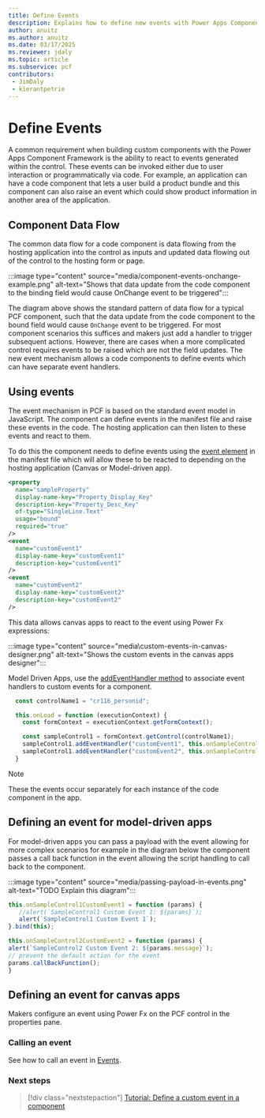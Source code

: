 ```yaml
---
title: Define Events
description: Explains how to define new events with Power Apps Component Framework (PCF) controls.
author: anuitz
ms.author: anuitz
ms.date: 03/17/2025
ms.reviewer: jdaly
ms.topic: article
ms.subservice: pcf
contributors:
 - JimDaly
 - kierantpetrie
---
```

# Define Events

A common requirement when building custom components with the Power Apps Component Framework is the ability to react to events generated within the control. These events can be invoked either due to user interaction or programmatically via code. For example, an application can have a code component that lets a user build a product bundle and this component can also raise an event which could show product information in another area of the application.

## Component Data Flow

The common data flow for a code component is data flowing from the hosting application into the control as inputs and updated data flowing out of the control to the hosting form or page.

:::image type="content" source="media/component-events-onchange-example.png" alt-text="Shows that data update from the code component to the binding field would cause OnChange event to be triggered":::

The diagram above shows the standard pattern of data flow for a typical PCF component, such that the data update from the code component to the bound field would cause `OnChange` event to be triggered. For most component scenarios this suffices and makers just add a handler to trigger subsequent actions. However, there are cases when a more complicated control requires events to be raised which are not the field updates. The new event mechanism allows a code components to define events which can have separate event handlers.

## Using events

The event mechanism in PCF is based on the standard event model in JavaScript. The component can define events in the manifest file and raise these events in the code. The hosting application can then listen to these events and react to them.

To do this the component needs to define events using the [event element](manifest-schema-reference/event.md) in the manifest file which will allow these to be reacted to depending on the hosting application (Canvas or Model-driven app).

```xml
<property
  name="sampleProperty"
  display-name-key="Property_Display_Key"
  description-key="Property_Desc_Key"
  of-type="SingleLine.Text"
  usage="bound"
  required="true"
/>
<event
  name="customEvent1"
  display-name-key="customEvent1"
  description-key="customEvent1"
/>
<event
  name="customEvent2"
  display-name-key="customEvent2"
  description-key="customEvent2"
/>
```

This data allows canvas apps to react to the event using Power Fx expressions:

:::image type="content" source="media\custom-events-in-canvas-designer.png" alt-text="Shows the custom events in the canvas apps designer":::

Model Driven Apps, use the [addEventHandler method](../model-driven-apps/clientapi/reference/controls/addeventhandler.md) to associate event handlers to custom events for a component.

```javascript
  const controlName1 = "cr116_personid";

  this.onLoad = function (executionContext) {
    const formContext = executionContext.getFormContext();

    const sampleControl1 = formContext.getControl(controlName1);
    sampleControl1.addEventHandler("customEvent1", this.onSampleControl1CustomEvent1);
    sampleControl1.addEventHandler("customEvent2", this.onSampleControl1CustomEvent2);
  }
```

> [!NOTE]
> These the events occur separately for each instance of the code component in the app.

## Defining an event for model-driven apps

For model-driven apps you can pass a payload with the event allowing for more complex scenarios for example in the diagram below the component passes a call back function in the event allowing the script handling to call back to the component.

:::image type="content" source="media/passing-payload-in-events.png" alt-text="TODO Explain this diagram":::
<!-- See source \media\src\pcf_events_dependencies_diagrams.vsdx -->

```javascript
this.onSampleControl1CustomEvent1 = function (params) {
   //alert(`SampleControl1 Custom Event 1: ${params}`);
   alert(`SampleControl1 Custom Event 1`);
}.bind(this);

this.onSampleControl2CustomEvent2 = function (params) {
alert(`SampleControl2 Custom Event 2: ${params.message}`);
// prevent the default action for the event
params.callBackFunction();
}
```

## Defining an event for canvas apps

Makers configure an event using Power Fx on the PCF control in the properties pane.

### Calling an event

See how to call an event in [Events](reference/events.md).

### Next steps

> [!div class="nextstepaction"]
> [Tutorial: Define a custom event in a component](tutorial-define-event.md)
